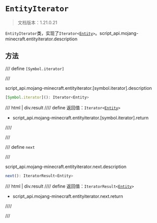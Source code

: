 # `EntityIterator`

> 文档版本：1.21.0.21

`EntityIterator`类，实现了<code>Iterator&lt;<a href="../entity/">Entity</a>&gt;</code>。script_api.mojang-minecraft.entityiterator.description

## 方法

/// define
`[Symbol.iterator]`


///

script_api.mojang-minecraft.entityiterator.[symbol.iterator].description

```js
[Symbol.iterator](): Iterator<Entity>
```

/// html | div.result
//// define
返回值：<code>Iterator&lt;<a href="../entity/">Entity</a>&gt;</code>

- script_api.mojang-minecraft.entityiterator.[symbol.iterator].return


////

///


/// define
`next`


///

script_api.mojang-minecraft.entityiterator.next.description

```js
next(): IteratorResult<Entity>
```

/// html | div.result
//// define
返回值：<code>IteratorResult&lt;<a href="../entity/">Entity</a>&gt;</code>

- script_api.mojang-minecraft.entityiterator.next.return


////

///

